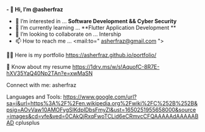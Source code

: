 


   **- 👋 Hi, I’m @asherfraz**
- 👀 I’m interested in ... **Software Development && Cyber Security**
- 🌱 I’m currently learning ... **Flutter Application Development **
- 💞️ I’m looking to collaborate on ... Intership
- 📫 How to reach me ... <mail:to=" asherfraz@gmail.com ">


👨‍💻 Here is my portfolio https://asherfraz.github.io/portfolio/

📄 Know about my resume https://1drv.ms/w/s!AquofC-8R7E-hXV35YaQ40Np2TAn?e=xwMaSN

Connect with me:
asherfraz

Languages and Tools:
https://www.google.com/url?sa=i&url=https%3A%2F%2Fen.wikipedia.org%2Fwiki%2FC%252B%252B&psig=AOvVaw10AMOFygSIKdpIDbsFmyZl&ust=1650251955658000&source=images&cd=vfe&ved=0CAkQjRxqFwoTCLid6eCRmvcCFQAAAAAdAAAAABAD
cplusplus

<!---
asherfraz/asherfraz is a ✨ special ✨ repository because its `README.md` (this file) appears on your GitHub profile.
You can click the Preview link to take a look at your changes.
--->
